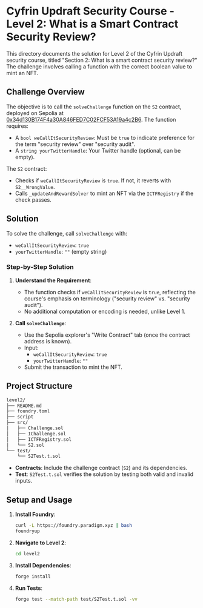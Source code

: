# Cyfrin Updraft Security Course - Level 2: What is a Smart Contract Security Review?

   This directory documents the solution for Level 2 of the Cyfrin Updraft security course, titled "Section 2: What is a smart contract security review?" The challenge involves calling a function with the correct boolean value to mint an NFT.

## Challenge Overview

   The objective is to call the `solveChallenge` function on the `S2` contract, deployed on Sepolia at [0x34d130B174F4a30A846FED7C02FCF53A19a4c2B6](https://sepolia.etherscan.io/0x34d130B174F4a30A846FED7C02FCF53A19a4c2B6#writeContract). The function requires:

- A `bool weCallItSecurityReview`: Must be `true` to indicate preference for the term "security review" over "security audit".
- A `string yourTwitterHandle`: Your Twitter handle (optional, can be empty).

The `S2` contract:

- Checks if `weCallItSecurityReview` is `true`. If not, it reverts with `S2__WrongValue`.
- Calls `_updateAndRewardSolver` to mint an NFT via the `ICTFRegistry` if the check passes.

## Solution

To solve the challenge, call `solveChallenge` with:

- `weCallItSecurityReview`: `true`
- `yourTwitterHandle`: `""` (empty string)

### Step-by-Step Solution

   1. **Understand the Requirement**:
      - The function checks if `weCallItSecurityReview` is `true`, reflecting the course's emphasis on terminology ("security review" vs. "security audit").
      - No additional computation or encoding is needed, unlike Level 1.

   2. **Call `solveChallenge`**:
      - Use the Sepolia explorer's "Write Contract" tab (once the contract address is known).
      - Input:
        - `weCallItSecurityReview`: `true`
        - `yourTwitterHandle`: `""`
      - Submit the transaction to mint the NFT.

## Project Structure

   ```bash
   level2/
   ├── README.md
   ├── foundry.toml
   ├── script
   ├── src/
   │   ├── Challenge.sol
   │   ├── IChallenge.sol
   │   ├── ICTFRegistry.sol
   │   └── S2.sol
   └── test/
       └── S2Test.t.sol
   ```

- **Contracts**: Include the challenge contract (`S2`) and its dependencies.
- **Test**: `S2Test.t.sol` verifies the solution by testing both valid and invalid inputs.

## Setup and Usage

   1. **Install Foundry**:

      ```bash
      curl -L https://foundry.paradigm.xyz | bash
      foundryup
      ```

   2. **Navigate to Level 2**:

      ```bash
      cd level2
      ```

   3. **Install Dependencies**:

      ```bash
      forge install
      ```

   4. **Run Tests**:

      ```bash
      forge test --match-path test/S2Test.t.sol -vv
      ```
